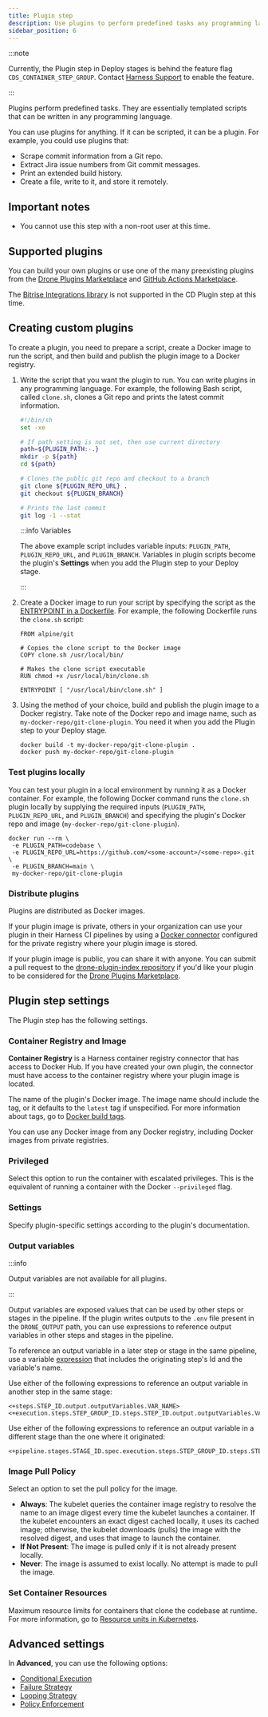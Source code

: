 ```yaml
---
title: Plugin step
description: Use plugins to perform predefined tasks any programming language.
sidebar_position: 6
---
```


:::note

Currently, the Plugin step in Deploy stages is behind the feature flag `CDS_CONTAINER_STEP_GROUP`. Contact [Harness Support](mailto:support@harness.io) to enable the feature.

:::

Plugins perform predefined tasks. They are essentially templated scripts that can be written in any programming language.

You can use plugins for anything. If it can be scripted, it can be a plugin. For example, you could use plugins that:

- Scrape commit information from a Git repo.
- Extract Jira issue numbers from Git commit messages.
- Print an extended build history.
- Create a file, write to it, and store it remotely.

## Important notes

- You cannot use this step with a non-root user at this time.

## Supported plugins

You can build your own plugins or use one of the many preexisting plugins from the [Drone Plugins Marketplace](https://plugins.drone.io/) and [GitHub Actions Marketplace](https://github.com/marketplace?type=actions).

The [Bitrise Integrations library](https://bitrise.io/integrations/steps) is not supported in the CD Plugin step at this time.


## Creating custom plugins

To create a plugin, you need to prepare a script, create a Docker image to run the script, and then build and publish the plugin image to a Docker registry.

1. Write the script that you want the plugin to run. You can write plugins in any programming language. For example, the following Bash script, called `clone.sh`, clones a Git repo and prints the latest commit information.

   ```bash
   #!/bin/sh
   set -xe

   # If path setting is not set, then use current directory
   path=${PLUGIN_PATH:-.}
   mkdir -p ${path}
   cd ${path}

   # Clones the public git repo and checkout to a branch
   git clone ${PLUGIN_REPO_URL} .
   git checkout ${PLUGIN_BRANCH}

   # Prints the last commit
   git log -1 --stat
   ```

   :::info Variables

   The above example script includes variable inputs: `PLUGIN_PATH`, `PLUGIN_REPO_URL`, and `PLUGIN_BRANCH`. Variables in plugin scripts become the plugin's **Settings** when you add the Plugin step to your Deploy stage.

   :::

2. Create a Docker image to run your script by specifying the script as the [ENTRYPOINT in a Dockerfile](https://docs.docker.com/develop/develop-images/dockerfile_best-practices/#entrypoint). For example, the following Dockerfile runs the `clone.sh` script:

   ```
   FROM alpine/git

   # Copies the clone script to the Docker image
   COPY clone.sh /usr/local/bin/

   # Makes the clone script executable
   RUN chmod +x /usr/local/bin/clone.sh

   ENTRYPOINT [ "/usr/local/bin/clone.sh" ]
   ```

3. Using the method of your choice, build and publish the plugin image to a Docker registry. Take note of the Docker repo and image name, such as `my-docker-repo/git-clone-plugin`. You need it when you add the Plugin step to your Deploy stage.

   ```
   docker build -t my-docker-repo/git-clone-plugin .
   docker push my-docker-repo/git-clone-plugin
   ```

### Test plugins locally

You can test your plugin in a local environment by running it as a Docker container. For example, the following Docker command runs the `clone.sh` plugin locally by supplying the required inputs (`PLUGIN_PATH`, `PLUGIN_REPO_URL`, and `PLUGIN_BRANCH`) and specifying the plugin's Docker repo and image (`my-docker-repo/git-clone-plugin`).

```
docker run --rm \
 -e PLUGIN_PATH=codebase \
 -e PLUGIN_REPO_URL=https://github.com/<some-account>/<some-repo>.git \
 -e PLUGIN_BRANCH=main \
 my-docker-repo/git-clone-plugin
```

### Distribute plugins

Plugins are distributed as Docker images.

If your plugin image is private, others in your organization can use your plugin in their Harness CI pipelines by using a [Docker connector](/docs/platform/connectors/cloud-providers/ref-cloud-providers/docker-registry-connector-settings-reference) configured for the private registry where your plugin image is stored.

If your plugin image is public, you can share it with anyone. You can submit a pull request to the [drone-plugin-index repository](https://github.com/drone/drone-plugin-index) if you'd like your plugin to be considered for the [Drone Plugins Marketplace](https://plugins.drone.io/).


## Plugin step settings

The Plugin step has the following settings.

### Container Registry and Image

**Container Registry** is a Harness container registry connector that has access to Docker Hub. If you have created your own plugin, the connector must have access to the container registry where your plugin image is located.

The name of the plugin's Docker image. The image name should include the tag, or it defaults to the `latest` tag if unspecified. For more information about tags, go to [Docker build tags](https://docs.docker.com/engine/reference/commandline/build/#tag).

You can use any Docker image from any Docker registry, including Docker images from private registries.


### Privileged

Select this option to run the container with escalated privileges. This is the equivalent of running a container with the Docker `--privileged` flag.


### Settings

Specify plugin-specific settings according to the plugin's documentation. 

### Output variables

:::info

Output variables are not available for all plugins.

:::

Output variables are exposed values that can be used by other steps or stages in the pipeline. If the plugin writes outputs to the `.env` file present in the `DRONE_OUTPUT` path, you can use expressions to reference output variables in other steps and stages in the pipeline.

To reference an output variable in a later step or stage in the same pipeline, use a variable [expression](/docs/platform/variables-and-expressions/runtime-inputs/#expressions) that includes the originating step's Id and the variable's name.

Use either of the following expressions to reference an output variable in another step in the same stage:


```
<+steps.STEP_ID.output.outputVariables.VAR_NAME>
<+execution.steps.STEP_GROUP_ID.steps.STEP_ID.output.outputVariables.VAR_NAME>
```

Use either of the following expressions to reference an output variable in a different stage than the one where it originated:

```
<+pipeline.stages.STAGE_ID.spec.execution.steps.STEP_GROUP_ID.steps.STEP_ID.output.outputVariables.VAR_NAME>
```


### Image Pull Policy

Select an option to set the pull policy for the image.

* **Always**: The kubelet queries the container image registry to resolve the name to an image digest every time the kubelet launches a container. If the kubelet encounters an exact digest cached locally, it uses its cached image; otherwise, the kubelet downloads (pulls) the image with the resolved digest, and uses that image to launch the container.
* **If Not Present**: The image is pulled only if it is not already present locally.
* **Never**: The image is assumed to exist locally. No attempt is made to pull the image.

### Set Container Resources

Maximum resource limits for containers that clone the codebase at runtime. For more information, go to [Resource units in Kubernetes](https://kubernetes.io/docs/concepts/configuration/manage-resources-containers/#resource-units-in-kubernetes).


## Advanced settings

In **Advanced**, you can use the following options:

* [Conditional Execution](/docs/platform/pipelines/w_pipeline-steps-reference/step-skip-condition-settings/)
* [Failure Strategy](/docs/platform/pipelines/w_pipeline-steps-reference/step-failure-strategy-settings/)
* [Looping Strategy](/docs/platform/pipelines/looping-strategies-matrix-repeat-and-parallelism/)
* [Policy Enforcement](/docs/platform/governance/policy-as-code/harness-governance-overview/)